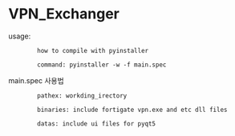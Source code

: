 # VPN_Exchanger
usage:

            how to compile with pyinstaller

            command: pyinstaller -w -f main.spec


main.spec 사용법

            pathex: workding_irectory

            binaries: include fortigate vpn.exe and etc dll files

            datas: include ui files for pyqt5 
